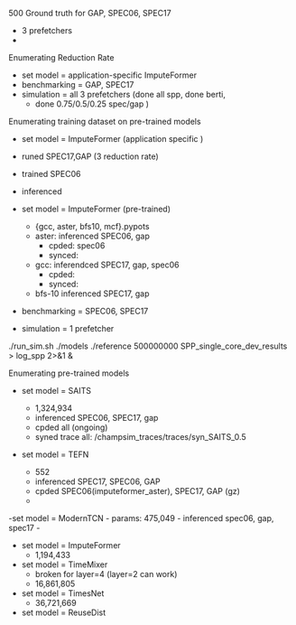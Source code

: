 500 Ground truth for GAP, SPEC06, SPEC17
- 3 prefetchers
-
Enumerating Reduction Rate
- set model = application-specific ImputeFormer
- benchmarking = GAP, SPEC17
- simulation = all 3 prefetchers (done all spp, done berti,
	- done 0.75/0.5/0.25 spec/gap )

Enumerating training dataset on pre-trained models
- set model = ImputeFormer (application specific	)
- runed SPEC17,GAP (3 reduction rate)
- trained SPEC06 
- inferenced

- set model = ImputeFormer (pre-trained)
	- {gcc, aster, bfs10, mcf}.pypots	
	- aster: inferenced  SPEC06, gap
		- cpded: spec06
		- synced:
	- gcc: inferendced SPEC17, gap, spec06
		- cpded:
		- synced:
	- bfs-10 inferenced SPEC17, gap
- benchmarking = SPEC06, SPEC17
- simulation = 1 prefetcher

./run_sim.sh ./models ./reference 500000000 SPP_single_core_dev_results > log_spp 2>&1 &

Enumerating pre-trained models
- set model = SAITS
	- 1,324,934
	- inferenced SPEC06, SPEC17, gap
	- cpded all (ongoing)
	- syned trace all: /champsim_traces/traces/syn_SAITS_0.5

- set model = TEFN
	- 552
	- inferenced SPEC17, SPEC06, GAP
	- cpded SPEC06(imputeformer_aster), SPEC17, GAP (gz)
	- 

-set model = ModernTCN
	- params:  475,049
	- inferenced spec06, gap, spec17
	- 
- set model = ImputeFormer 
	- 1,194,433
- set model = TimeMixer
	- broken for layer=4 (layer=2 can work)
	- 16,861,805
- set model = TimesNet
	- 36,721,669
- set model = ReuseDist
<!--stackedit_data:
eyJoaXN0b3J5IjpbNjEyNTI2NTQzLDQ3MTkzMTQwNCwxNzk5ND
AxODE0LDY3NjI4MTU2NCwtMTgwNjMxNDQ1OCwxNzM1MzQzMjY1
LDIwNzM2NjQwMDgsLTExNjU5NTYwNjAsLTE1ODk5ODQyODQsMz
U2MjkxMDQzLC0xMTIwODAwNTU4LC0yNjI4OTA2ODYsLTE0OTg0
NjU5ODAsLTE2MzgwNDU1OTMsLTE5Mzc0NzQ2NzgsMTk2OTQyOD
Q4LDEwNDY0MDk4OTQsLTE0NjYyNTIyNDEsLTEzNDcyMzQzMDks
LTIwNDA5MzU3NjNdfQ==
-->